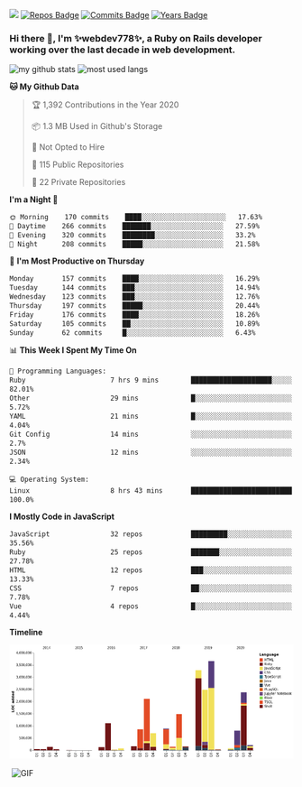 ![](https://visitor-badge.glitch.me/badge?page_id=webdev778.webdev778)
[![Repos Badge](https://badges.pufler.dev/repos/webdev778)](https://badges.pufler.dev)
[![Commits Badge](https://badges.pufler.dev/commits/monthly/webdev778)](https://badges.pufler.dev)
[![Years Badge](https://badges.pufler.dev/years/webdev778)](https://badges.pufler.dev)
### Hi there 👋, I'm ✨webdev778✨, a Ruby on Rails developer working over the last decade in web development.


![my github stats](https://github-readme-stats.vercel.app/api?username=webdev778&show_icons=true&theme=tokyonight&line_height=27)
![most used langs](https://github-readme-stats.vercel.app/api/top-langs/?username=webdev778&hide=css,html&theme=tokyonight)

<!--START_SECTION:waka-->
**🐱 My Github Data** 

> 🏆 1,392 Contributions in the Year 2020
 > 
> 📦 1.3 MB Used in Github's Storage 
 > 
> 🚫 Not Opted to Hire
 > 
> 📜 115 Public Repositories
 > 
> 🔑 22 Private Repositories 

**I'm a Night 🦉** 

```text
🌞 Morning    170 commits    ████░░░░░░░░░░░░░░░░░░░░░   17.63% 
🌆 Daytime    266 commits    ███████░░░░░░░░░░░░░░░░░░   27.59% 
🌃 Evening    320 commits    ████████░░░░░░░░░░░░░░░░░   33.2% 
🌙 Night      208 commits    █████░░░░░░░░░░░░░░░░░░░░   21.58%

```
📅 **I'm Most Productive on Thursday** 

```text
Monday       157 commits    ████░░░░░░░░░░░░░░░░░░░░░   16.29% 
Tuesday      144 commits    ███░░░░░░░░░░░░░░░░░░░░░░   14.94% 
Wednesday    123 commits    ███░░░░░░░░░░░░░░░░░░░░░░   12.76% 
Thursday     197 commits    █████░░░░░░░░░░░░░░░░░░░░   20.44% 
Friday       176 commits    ████░░░░░░░░░░░░░░░░░░░░░   18.26% 
Saturday     105 commits    ██░░░░░░░░░░░░░░░░░░░░░░░   10.89% 
Sunday       62 commits     █░░░░░░░░░░░░░░░░░░░░░░░░   6.43%

```


📊 **This Week I Spent My Time On** 

```text
💬 Programming Languages: 
Ruby                     7 hrs 9 mins        ████████████████████░░░░░   82.01% 
Other                    29 mins             █░░░░░░░░░░░░░░░░░░░░░░░░   5.72% 
YAML                     21 mins             █░░░░░░░░░░░░░░░░░░░░░░░░   4.04% 
Git Config               14 mins             ░░░░░░░░░░░░░░░░░░░░░░░░░   2.7% 
JSON                     12 mins             ░░░░░░░░░░░░░░░░░░░░░░░░░   2.34%

💻 Operating System: 
Linux                    8 hrs 43 mins       █████████████████████████   100.0%

```

**I Mostly Code in JavaScript** 

```text
JavaScript               32 repos            █████████░░░░░░░░░░░░░░░░   35.56% 
Ruby                     25 repos            ███████░░░░░░░░░░░░░░░░░░   27.78% 
HTML                     12 repos            ███░░░░░░░░░░░░░░░░░░░░░░   13.33% 
CSS                      7 repos             ██░░░░░░░░░░░░░░░░░░░░░░░   7.78% 
Vue                      4 repos             █░░░░░░░░░░░░░░░░░░░░░░░░   4.44%

```


**Timeline**

![Chart not found](https://github.com/webdev778/webdev778/blob/master/charts/bar_graph.png) 


<!--END_SECTION:waka-->

<img align="right" alt="GIF" src="https://github.com/webdev778/webdev778/blob/main/code.gif?raw=true" width="500" height="320" />

<!--
**webdev778/webdev778** is a ✨ _special_ ✨ repository because its `README.md` (this file) appears on your GitHub profile.

Here are some ideas to get you started:

- 🔭 I’m currently working on ...
- 🌱 I’m currently learning ...
- 👯 I’m looking to collaborate on ...
- 🤔 I’m looking for help with ...
- 💬 Ask me about ...
- 📫 How to reach me: ...
- 😄 Pronouns: ...
- ⚡ Fun fact: ...
-->
